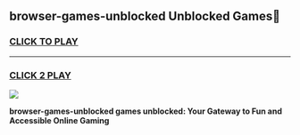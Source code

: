 
## browser-games-unblocked Unblocked Games👋
<h3>
<a href="https://news.freeplayer.one?title=browser-games-unblocked&ref=16F">CLICK TO PLAY</a></h3>
<hr>

<h3>
<a href="https://news.freeplayer.one?title=browser-games-unblocked&ref=16F">CLICK 2 PLAY</a>
  
</h3>

<a href="https://news.freeplayer.one?title=browser-games-unblocked&ref=16F/"><img src="https://clearcache.store/games.png"></a>


**browser-games-unblocked games unblocked: Your Gateway to Fun and Accessible Online Gaming**

